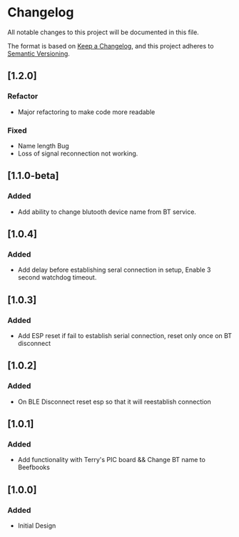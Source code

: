 # Changelog

All notable changes to this project will be documented in this file.

The format is based on [Keep a Changelog](https://keepachangelog.com/en/1.0.0/),
and this project adheres to [Semantic Versioning](https://semver.org/spec/v2.0.0.html).

## [1.2.0]

### Refactor

- Major refactoring to make code more readable

### Fixed

- Name length Bug
- Loss of signal reconnection not working.

## [1.1.0-beta]

### Added
 - Add ability to change blutooth device name from BT service.

## [1.0.4]

### Added
 - Add delay before establishing seral connection in setup, Enable 3 second watchdog timeout.

## [1.0.3]

### Added
 - Add ESP reset if fail to establish serial connection, reset only once on BT disconnect

## [1.0.2]

### Added
 - On BLE Disconnect reset esp so that it will reestablish connection

## [1.0.1]

### Added
 - Add functionality with Terry's PIC board && Change BT name to Beefbooks

## [1.0.0]

### Added
 - Initial Design
